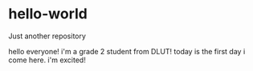 # hello-world
Just another repository

hello everyone! i'm a grade 2 student from DLUT!
today is the first day i come here.
i'm excited!
